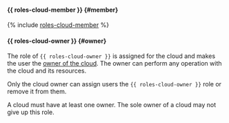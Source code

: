 #### {{ roles-cloud-member }} {#member}

{% include [roles-cloud-member](roles-cloud-member.md) %}

#### {{ roles-cloud-owner }} {#owner}

The role of `{{ roles-cloud-owner }}` is assigned for the cloud and makes the user the [owner of the cloud](../resource-manager/concepts/resources-hierarchy.md#owner). The owner can perform any operation with the cloud and its resources.

Only the cloud owner can assign users the `{{ roles-cloud-owner }}` role or remove it from them.

A cloud must have at least one owner. The sole owner of a cloud may not give up this role.

